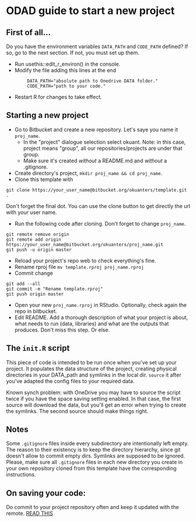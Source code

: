 # ODAD guide to start a new project

## First of all...

Do you have the environment variables `DATA_PATH` and `CODE_PATH` defined? If so, go to the next section. If not, you must set up them.


* Run usethis::edit_r_environ() in the console.
* Modify the file adding this lines at the end
```
        DATA_PATH="absolute path to Onedrive DATA folder."
        CODE_PATH="path to your code."
```
* Restart R for changes to take effect.


## Starting a new project

* Go to Bitbucket and create a new repository. Let's saye you name it `proj_name`.
    * In the "project" dialogue selection select okuant.
Note: in this case, project means "group", all our repositories/projects are under that group.
    * Make sure it's created *without* a README.md and *without* a .gitignore.
* Create directory's project,  `mkdir proj_name && cd proj_name`.
* Clone this template with
```
git clone https://your_user_name@bitbucket.org/okuanters/template.git .
```
Don't forget the final dot. You can use the clone button to get directly the url with your user name.

* Run the following code after cloning. Don't forget to change `proj_name`.
```
git remote remove origin
git remote add origin https://your_user_name@bitbucket.org/okuanters/proj_name.git
git push -u origin master
```
* Reload your project's repo web to check everything's fine.
* Rename rproj file `mv template.rproj proj_name.rproj`
* Commit change
```
git add --all
git commit -m "Rename template.rproj"
git push origin master
```
* Open your new `proj_name.rproj` in RStudio. Optionally, check again the repo in bitbucket.
* Edit README. Add a thorough description of what your project is about, what needs to run
(data, libraries) and what are the outputs that produces. Don't miss this step. Or else.

## The `init.R` script

This piece of code is intended to be run once when you've set up your project.
It populates the data structure of the project, creating physical directories in your DATA_path and
symlinks in the local dir.
`source` it after you've adapted the config files to your required data.

Known synch problem: with OneDrive you may have to source the script twice if you have the space saving setting enabled.
In that case, the first source will download the data, but you'll get an error when trying to create the symlinks.
The second source should make things right.

## Notes
Some `.gitignore` files inside every subdirectory are intentionally left empty.
The reason to their existency is to keep the directory hierarchy, since git doesn't allow to commit empty dirs.
Symlinks are supposed to be ignored.
Please, make sure all `.gitignore` files in each new directory you create in your own repository cloned from this template have the corresponding instructions.

## On saving your code:
Do commit to your project repository often and keep it updated with the remote.
[READ THIS](#commits_style_guide.md)
